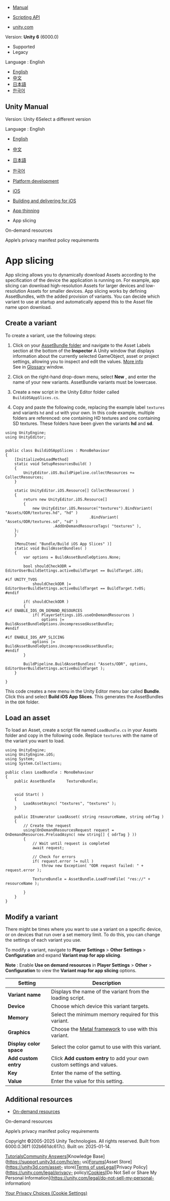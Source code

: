 [](https://docs.unity3d.com)

  * [Manual](../Manual/index.html)
  * [Scripting API](../ScriptReference/index.html)

  * [unity.com](https://unity.com/)

Version: **Unity 6** (6000.0)

  * Supported
  * Legacy

Language : English

  * [English](/Manual/ios-app-slicing.html)
  * [中文](/cn/current/Manual/ios-app-slicing.html)
  * [日本語](/ja/current/Manual/ios-app-slicing.html)
  * [한국어](/kr/current/Manual/ios-app-slicing.html)

[](https://docs.unity3d.com)

## Unity Manual

Version: Unity 6Select a different version

Language : English

  * [English](/Manual/ios-app-slicing.html)
  * [中文](/cn/current/Manual/ios-app-slicing.html)
  * [日本語](/ja/current/Manual/ios-app-slicing.html)
  * [한국어](/kr/current/Manual/ios-app-slicing.html)

  * [Platform development ](PlatformSpecific.html)
  * [iOS](iphone.html)
  * [Building and delivering for iOS](ios-building-and-delivering.html)
  * [App thinning](AppThinning.html)
  * App slicing

[](ios-ondemand-resources.html)

On-demand resources

[](apple-privacy-manifest-policy.html)

Apple’s privacy manifest policy requirements

# App slicing

App slicing allows you to dynamically download Assets according to the
specification of the device the application is running on. For example, app
slicing can download high-resolution Assets for larger devices and low-
resolution Assets for smaller devices. App slicing works by defining
AssetBundles, with the added provision of variants. You can decide which
variant to use at startup and automatically append this to the Asset file name
upon download.

## Create a variant

To create a variant, use the following steps:

  1. Click on your [AssetBundle folder](ios-ondemand-resources.html#create-asset-bundle) and navigate to the Asset Labels section at the bottom of the **Inspector** A Unity window that displays information about the currently selected GameObject, asset or project settings, allowing you to inspect and edit the values. [More info](UsingTheInspector.html)  
See in [Glossary](Glossary.html#Inspector) window.

  2. Click on the right-hand drop-down menu, select **New** , and enter the name of your new variants. AssetBundle variants must be lowercase.
  3. Create a new script in the Unity Editor folder called `BuildiOSAppSlices.cs`.
  4. Copy and paste the following code, replacing the example label `textures` and variants `hd` and `sd` with your own. In this code example, multiple folders are referenced: one containing HD textures and one containing SD textures. These folders have been given the variants **hd** and **sd**.

    
    
    using UnityEngine;
    using UnityEditor;
    
    
    public class BuildiOSAppSlices : MonoBehaviour
    {
        [InitializeOnLoadMethod]
        static void SetupResourcesBuild( )
        {
            UnityEditor.iOS.BuildPipeline.collectResources += CollectResources;
        }
    
        static UnityEditor.iOS.Resource[] CollectResources( )
        {
            return new UnityEditor.iOS.Resource[]
            {
                new UnityEditor.iOS.Resource("textures").BindVariant( "Assets/ODR/textures.hd", "hd" )
                                         .BindVariant( "Assets/ODR/textures.sd", "sd" )
                         .AddOnDemandResourceTags( "textures" ),
        };
        }
    
        [MenuItem( "Bundle/Build iOS App Slices" )]
        static void BuildAssetBundles( )
        {
            var options = BuildAssetBundleOptions.None;
    
            bool shouldCheckODR = EditorUserBuildSettings.activeBuildTarget == BuildTarget.iOS;
    
    #if UNITY_TVOS
                shouldCheckODR |= EditorUserBuildSettings.activeBuildTarget == BuildTarget.tvOS;
    #endif
    
            if( shouldCheckODR )
            {
    #if ENABLE_IOS_ON_DEMAND_RESOURCES
                if( PlayerSettings.iOS.useOnDemandResources )
                    options |= BuildAssetBundleOptions.UncompressedAssetBundle;
    #endif
    
    #if ENABLE_IOS_APP_SLICING
                options |= BuildAssetBundleOptions.UncompressedAssetBundle;
    #endif
            }
    
            BuildPipeline.BuildAssetBundles( "Assets/ODR", options, EditorUserBuildSettings.activeBuildTarget );
        }
    
    }
    

This code creates a new menu in the Unity Editor menu bar called **Bundle**.
Click this and select **Build iOS App Slices**. This generates the
AssetBundles in the `ODR` folder.

## Load an asset

To load an Asset, create a script file named `LoadBundle.cs` in your Assets
folder and copy in the following code. Replace `textures` with the name of the
variant you want to load.

    
    
    using UnityEngine;
    using UnityEngine.iOS;
    using System;
    using System.Collections;
    
    public class LoadBundle : MonoBehaviour
    {
        public AssetBundle     TextureBundle;
    
    
        void Start( )
        {
            LoadAssetAsync( "textures", "textures" );
        }
    
        public IEnumerator LoadAsset( string resourceName, string odrTag )
        {
            // Create the request
            using(OnDemandResourcesRequest request = OnDemandResources.PreloadAsync( new string[] { odrTag } ))
            {
                // Wait until request is completed
                await request;
    
                // Check for errors
                if( request.error != null )
                    throw new Exception( "ODR request failed: " + request.error );
    
                TextureBundle = AssetBundle.LoadFromFile( "res://" + resourceName );
    
            }
        }
    }
    

## Modify a variant

There might be times where you want to use a variant on a specific device, or
on devices that run over a set memory limit. To do this, you can change the
settings of each variant you use.

To modify a variant, navigate to **Player Settings** > **Other Settings** >
**Configuration** and expand **Variant map for app slicing**.

**Note** : Enable **Use on demand resources** in **Player Settings** >
**Other** > **Configuration** to view the **Variant map for app slicing**
options.

**Setting** | **Description**  
---|---  
**Variant name** | Displays the name of the variant from the loading script.  
**Device** | Choose which device this variant targets.  
**Memory** | Select the minimum memory required for this variant.  
**Graphics** | Choose the [Metal framework](https://developer.apple.com/documentation/metal) to use with this variant.  
**Display color space** | Select the color gamut to use with this variant.  
**Add custom entry** | Click **Add custom entry** to add your own custom settings and values.  
| **Key** | Enter the name of the setting.  
| **Value** | Enter the value for this setting.  
  
## Additional resources

  * [On-demand resources](ios-ondemand-resources.html)

[](ios-ondemand-resources.html)

On-demand resources

[](apple-privacy-manifest-policy.html)

Apple’s privacy manifest policy requirements

Copyright ©2005-2025 Unity Technologies. All rights reserved. Built from
6000.0.36f1 (02b661dc617c). Built on: 2025-01-14.

[Tutorials](https://learn.unity.com/)[Community
Answers](https://answers.unity3d.com)[Knowledge
Base](https://support.unity3d.com/hc/en-
us)[Forums](https://forum.unity3d.com)[Asset Store](https://unity3d.com/asset-
store)[Terms of
use](https://docs.unity3d.com/Manual/TermsOfUse.html)[Legal](https://unity.com/legal)[Privacy
Policy](https://unity.com/legal/privacy-
policy)[Cookies](https://unity.com/legal/cookie-policy)[Do Not Sell or Share
My Personal Information](https://unity.com/legal/do-not-sell-my-personal-
information)

[Your Privacy Choices (Cookie Settings)](javascript:void\(0\);)

